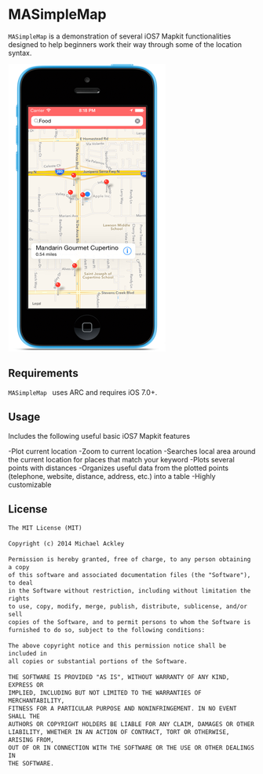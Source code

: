 # MASimpleMap

`MASimpleMap` is a demonstration of several iOS7 Mapkit functionalities designed to help beginners work their way through some of the location syntax.  

![demo](screenshots/demo.png)

## Requirements

`MASimpleMap ` uses ARC and requires iOS 7.0+.

## Usage
Includes the following useful basic iOS7 Mapkit features

 -Plot current location
 -Zoom to current location
 -Searches local area around the current location for places that match your keyword
 -Plots several points with distances
 -Organizes useful data from the plotted points (telephone, website, distance, address, etc.) into a table
 -Highly customizable

## License

    The MIT License (MIT)

    Copyright (c) 2014 Michael Ackley 

    Permission is hereby granted, free of charge, to any person obtaining a copy
    of this software and associated documentation files (the "Software"), to deal
    in the Software without restriction, including without limitation the rights
    to use, copy, modify, merge, publish, distribute, sublicense, and/or sell
    copies of the Software, and to permit persons to whom the Software is
    furnished to do so, subject to the following conditions:

    The above copyright notice and this permission notice shall be included in
    all copies or substantial portions of the Software.

    THE SOFTWARE IS PROVIDED "AS IS", WITHOUT WARRANTY OF ANY KIND, EXPRESS OR
    IMPLIED, INCLUDING BUT NOT LIMITED TO THE WARRANTIES OF MERCHANTABILITY,
    FITNESS FOR A PARTICULAR PURPOSE AND NONINFRINGEMENT. IN NO EVENT SHALL THE
    AUTHORS OR COPYRIGHT HOLDERS BE LIABLE FOR ANY CLAIM, DAMAGES OR OTHER
    LIABILITY, WHETHER IN AN ACTION OF CONTRACT, TORT OR OTHERWISE, ARISING FROM,
    OUT OF OR IN CONNECTION WITH THE SOFTWARE OR THE USE OR OTHER DEALINGS IN
    THE SOFTWARE.